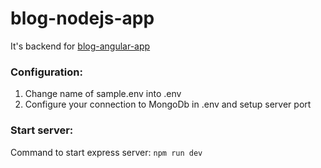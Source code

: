 # blog-nodejs-app
It's backend for [blog-angular-app](https://github.com/Pethryth/blog-angular-app)

### Configuration:
1. Change name of sample.env into .env
2. Configure your connection to MongoDb in .env and setup server port

### Start server:
Command to start express server: `npm run dev`
